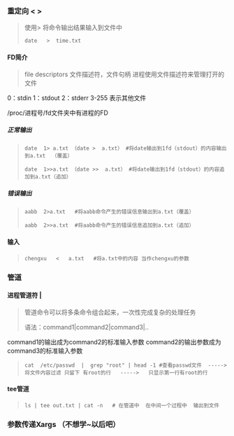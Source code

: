 ### 重定向  <  >

>  使用> 将命令输出结果输入到文件中
>
> ``` shell 
> date   >  time.txt
> ```



#### FD简介

> file descriptors 文件描述符，文件句柄  进程使用文件描述符来管理打开的文件

0：stdin     1：stdout    2：stderr    3-255 表示其他文件

/proc/进程号/fd文件夹中有进程的FD

##### 正常输出

> ``` shell
> date  1> a.txt （date >  a.txt） #将date输出到1fd（stdout）的内容输出到a.txt  （覆盖）
> 
> date  1>>a.txt （date >>  a.txt） #将date输出到1fd（stdout）的内容追加到a.txt（追加）
> ```

##### 错误输出

> ``` shell
> aabb  2>a.txt   #将aabb命令产生的错误信息输出到a.txt（覆盖）
> 
> aabb  2>>a.txt  #将aabb命令产生的错误信息追加到a.txt（追加）
> ```

#### 输入

> ```shell 
> chengxu   <   a.txt   #将a.txt中的内容 当作chengxu的参数
> ```





### 管道

#### 进程管道符  |

>  管道命令可以将多条命令组合起来，一次性完成复杂的处理任务
>
> 语法：command1|command2|command3|..

command1的输出成为command2的标准输入参数  command2的输出参数成为command3的标准输入参数

> ```shell
> cat  /etc/passwd  |  grep "root" | head -1 #查看passwd文件  ----->将文件内容过滤 只留下 有root的行   ----->   只显示第一行有root的行
> ```

#### tee管道

> ```shell
> ls | tee out.txt | cat -n   # 在管道中  在中间一个过程中  输出到文件
> ```



### 参数传递Xargs （不想学~以后吧）

